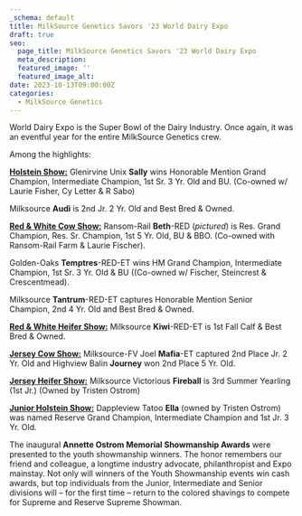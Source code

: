 ```yaml
---
_schema: default
title: MilkSource Genetics Savors '23 World Dairy Expo
draft: true
seo:
  page_title: MilkSource Genetics Savors '23 World Dairy Expo
  meta_description:
  featured_image: ''
  featured_image_alt:
date: 2023-10-13T09:00:00Z
categories:
  - MilkSource Genetics
---
```

World Dairy Expo is the Super Bowl of the Dairy Industry. Once again, it was an eventful year for the entire MilkSource Genetics crew.

Among the highlights:&nbsp;

**<u>Holstein Show:</u>**&nbsp;Glenirvine Unix&nbsp;**Sally**&nbsp;wins Honorable Mention Grand Champion, Intermediate Champion, 1st Sr. 3 Yr. Old and BU. (Co-owned w/ Laurie Fisher, Cy Letter & R Sabo)&nbsp;

Milksource&nbsp;**Audi**&nbsp;is 2nd Jr. 2 Yr. Old and Best Bred & Owned.

**<u>Red &amp; White Cow Show:</u>**&nbsp;Ransom-Rail&nbsp;**Beth**\-RED (*pictured*) is Res. Grand Champion, Res. Sr. Champion, 1st 5 Yr. Old, BU & BBO. (Co-owned with Ransom-Rail Farm & Laurie Fischer).&nbsp;

Golden-Oaks&nbsp;**Temptres**\-RED-ET wins HM Grand Champion, Intermediate Champion, 1st Sr. 3 Yr. Old & BU ((Co-owned w/ Fischer, Steincrest & Crescentmead).

Milksource&nbsp;**Tantrum**\-RED-ET captures Honorable Mention Senior Champion, 2nd 4 Yr. Old and Best Bred & Owned.

**<u>Red &amp; White Heifer Show:</u>**&nbsp;Milksource&nbsp;**Kiwi**\-RED-ET is 1st Fall Calf & Best Bred & Owned.

**<u>Jersey Cow Show:</u>**&nbsp;Milksource-FV Joel&nbsp;**Mafia**\-ET captured 2nd Place Jr. 2 Yr. Old and Highview Balin&nbsp;**Journey**&nbsp;won 2nd Place 5 Yr. Old.

**<u>Jersey Heifer Show:</u>**&nbsp;Milksource Victorious&nbsp;**Fireball**&nbsp;is 3rd Summer Yearling (1st Jr.) (Owned by Tristen Ostrom)

**<u>Junior Holstein Show:</u>**&nbsp;Dappleview Tatoo&nbsp;**Ella**&nbsp;(owned by Tristen Ostrom) was named Reserve Grand Champion, Intermediate Champion and 1st Jr. 3 Yr. Old.

The inaugural&nbsp;**Annette Ostrom Memorial Showmanship Awards**&nbsp;were presented to the youth showmanship winners. The honor remembers our friend and colleague, a longtime industry advocate, philanthropist and Expo mainstay. Not only will winners of the Youth Showmanship events win cash awards, but top individuals from the Junior, Intermediate and Senior divisions will – for the first time – return to the colored shavings to compete for Supreme and Reserve Supreme Showman.&nbsp;